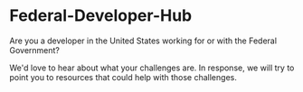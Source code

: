 # Federal-Developer-Hub
Are you a developer in the United States working for or with the Federal Government?

We'd love to hear about what your challenges are. In response, we will try to point you to resources that could help with those challenges.
